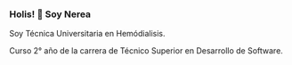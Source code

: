 ### Holis! 👋 Soy Nerea

Soy Técnica Universitaria en Hemódialisis.

Curso 2° año de la carrera de Técnico Superior en Desarrollo de Software.

<!--
**nerea02/nerea02** is a ✨ _special_ ✨ repository because its `README.md` (this file) appears on your GitHub profile.

###Les cuento que vivo en Godoy Cruz, Mendoza, Argentina.

- 🔭 Actualmente trabajo en una clínica renal en Luján de Cuyo.
- 🌱 Mi objetivo en un futuro no tan lejano es insertarme en una empresa en el área de la tecnología para la cual estoy formándome.
- 👯 I’m looking to collaborate on ...
- 🤔 I’m looking for help with ...
- 💬 Ask me about ...
- 📫 How to reach me: ...
- 😄 Pronouns: ...
- ⚡ Fun fact: ...
-->
